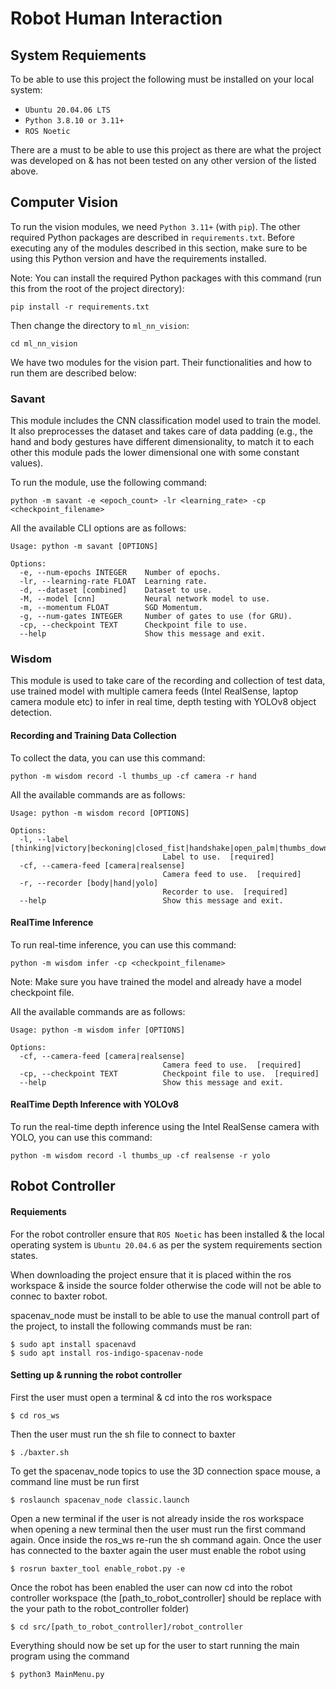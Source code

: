 # Robot Human Interaction

## System Requiements
To be able to use this project the following must be installed on your local system:

  - `Ubuntu 20.04.06 LTS`
  - `Python 3.8.10 or 3.11+`
  - `ROS Noetic`

There are a must to be able to use this project as there are what the project was developed on & has not been tested on any other version of the listed above.

## Computer Vision

To run the vision modules, we need `Python 3.11+` (with `pip`). The other required Python packages are described in `requirements.txt`. Before executing any of the modules described in this section, make sure to be using this Python version and have the requirements installed.

Note: You can install the required Python packages with this command (run this from the root of the project directory):

```shell
pip install -r requirements.txt
```

Then change the directory to `ml_nn_vision`:

```shell
cd ml_nn_vision
```

We have two modules for the vision part. Their functionalities and how to run them are described below:

### Savant

This module includes the CNN classification model used to train the model. It also preprocesses the dataset and takes care of data padding (e.g., the hand and body gestures have different dimensionality, to match it to each other this module pads the lower dimensional one with some constant values).

To run the module, use the following command:

```shell
python -m savant -e <epoch_count> -lr <learning_rate> -cp <checkpoint_filename>
```

All the available CLI options are as follows:

```shell
Usage: python -m savant [OPTIONS]

Options:
  -e, --num-epochs INTEGER    Number of epochs.
  -lr, --learning-rate FLOAT  Learning rate.
  -d, --dataset [combined]    Dataset to use.
  -M, --model [cnn]           Neural network model to use.
  -m, --momentum FLOAT        SGD Momentum.
  -g, --num-gates INTEGER     Number of gates to use (for GRU).
  -cp, --checkpoint TEXT      Checkpoint file to use.
  --help                      Show this message and exit.
```

### Wisdom

This module is used to take care of the recording and collection of test data, use trained model with multiple camera feeds (Intel RealSense, laptop camera module etc) to infer in real time, depth testing with YOLOv8 object detection.

#### Recording and Training Data Collection

To collect the data, you can use this command:

```shell
python -m wisdom record -l thumbs_up -cf camera -r hand
```

All the available commands are as follows:

```shell
Usage: python -m wisdom record [OPTIONS]

Options:
  -l, --label [thinking|victory|beckoning|closed_fist|handshake|open_palm|thumbs_down|thumbs_up]
                                  Label to use.  [required]
  -cf, --camera-feed [camera|realsense]
                                  Camera feed to use.  [required]
  -r, --recorder [body|hand|yolo]
                                  Recorder to use.  [required]
  --help                          Show this message and exit.
```

#### RealTime Inference

To run real-time inference, you can use this command:

```shell
python -m wisdom infer -cp <checkpoint_filename>
```

Note: Make sure you have trained the model and already have a model checkpoint file.

All the available commands are as follows:

```shell
Usage: python -m wisdom infer [OPTIONS]

Options:
  -cf, --camera-feed [camera|realsense]
                                  Camera feed to use.  [required]
  -cp, --checkpoint TEXT          Checkpoint file to use.  [required]
  --help                          Show this message and exit.
```

#### RealTime Depth Inference with YOLOv8

To run the real-time depth inference using the Intel RealSense camera with YOLO, you can use this command:

```shell
python -m wisdom record -l thumbs_up -cf realsense -r yolo
```

## Robot Controller

#### Requiements
For the robot controller ensure that `ROS Noetic` has been installed & the local operating system is `Ubuntu 20.04.6` as per the system requirements section states.

When downloading the project ensure that it is placed within the ros workspace & inside the source folder otherwise the code will not be able to connec to baxter robot.

spacenav_node must be install to be able to use the manual controll part of the project, to install the following commands must be ran:
```shell
$ sudo apt install spacenavd
$ sudo apt install ros-indigo-spacenav-node
```

#### Setting up & running the robot controller
First the user must open a terminal & cd into the ros workspace
```shell
$ cd ros_ws 
```

Then the user must run the sh file to connect to baxter
```shell
$ ./baxter.sh
```

To get the spacenav_node topics to use the 3D connection space mouse, a command line must be run first
```shell
$ roslaunch spacenav_node classic.launch
```

Open a new terminal if the user is not already inside the ros workspace when opening a new terminal then the user must run the first command again. Once inside the ros_ws re-run the sh command again. Once the user has connected to the baxter again the user must enable the robot using
```shell
$ rosrun baxter_tool enable_robot.py -e 
```

Once the robot has been enabled the user can now cd into the robot controller workspace (the [path_to_robot_controller] should be replace with the your path to the robot_controller folder)
```shell
$ cd src/[path_to_robot_controller]/robot_controller 
```

Everything should now be set up for the user to start running the main program using the command
```shell
$ python3 MainMenu.py 
```
